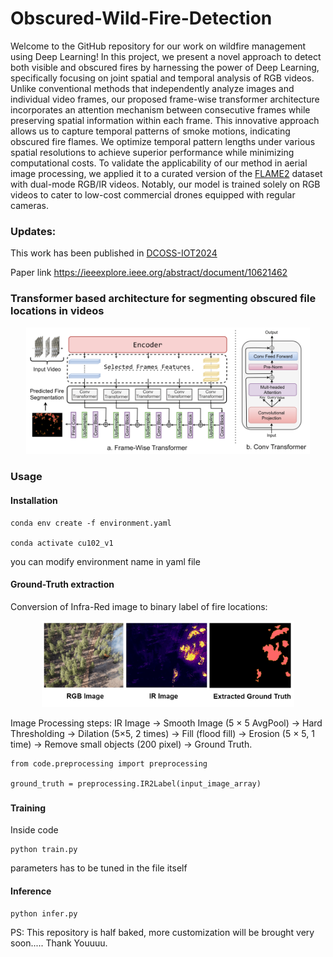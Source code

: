 # Obscured-Wild-Fire-Detection
Welcome to the GitHub repository for our work on wildfire management using Deep Learning! 
In this project, we present a novel approach to detect both visible and obscured fires by harnessing the power of Deep Learning, 
specifically focusing on joint spatial and temporal analysis of RGB videos. Unlike conventional methods that independently analyze 
images and individual video frames, our proposed frame-wise transformer architecture incorporates an attention mechanism between consecutive frames while preserving spatial information within each frame. This innovative approach allows us to capture temporal patterns of smoke motions, indicating obscured fire flames. We optimize temporal pattern lengths under various spatial resolutions to achieve superior performance while minimizing computational costs. To validate the applicability of our method in aerial image processing, we applied it to a curated version of the [FLAME2](http://ieee-dataport.org/open-access/flame-2-fire-detection-and-modeling-aerial-multi-spectral-image-dataset) dataset with dual-mode RGB/IR videos. Notably, our model is trained solely on RGB videos to cater to low-cost commercial drones equipped with regular cameras. 

### Updates:

This work has been published in [DCOSS-IOT2024](https://dcoss.org/dcoss24/)

Paper link
https://ieeexplore.ieee.org/abstract/document/10621462
### Transformer based architecture for segmenting obscured file locations in videos

<div align="center">
  <img width="90%" alt="Data-Prepocessing" src="Images/arch (1).png">
</div>

### Usage


#### Installation
```
conda env create -f environment.yaml

conda activate cu102_v1 
```
you can modify environment name in yaml file

#### Ground-Truth extraction
Conversion of Infra-Red image to binary label of fire locations:

<div align="center">
  <img width="80%" alt="Data-Prepocessing" src="Images/gt_extract.png">
</div>

Image Processing steps: IR Image → Smooth Image (5 × 5 AvgPool) → Hard
Thresholding → Dilation (5×5, 2 times) → Fill (flood fill) →
Erosion (5 × 5, 1 time) → Remove small objects (200 pixel)
→ Ground Truth.

```
from code.preprocessing import preprocessing

ground_truth = preprocessing.IR2Label(input_image_array)
```
###

#### Training
Inside code 
```
python train.py
```
parameters has to be tuned in the file itself

#### Inference

```
python infer.py
```

PS: This repository is half baked, more customization will be brought very soon..... Thank Youuuu.
